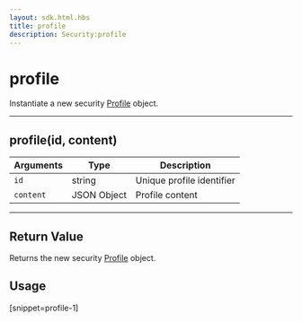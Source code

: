 ```yaml
---
layout: sdk.html.hbs
title: profile
description: Security:profile
---
```


# profile

Instantiate a new security [Profile](/sdk-reference/android/3/profile) object.

---

## profile(id, content)

| Arguments | Type        | Description               |
| --------- | ----------- | ------------------------- |
| `id`      | string      | Unique profile identifier |
| `content` | JSON Object | Profile content           |

---

## Return Value

Returns the new security [Profile](/sdk-reference/android/3/profile) object.

## Usage

[snippet=profile-1]
